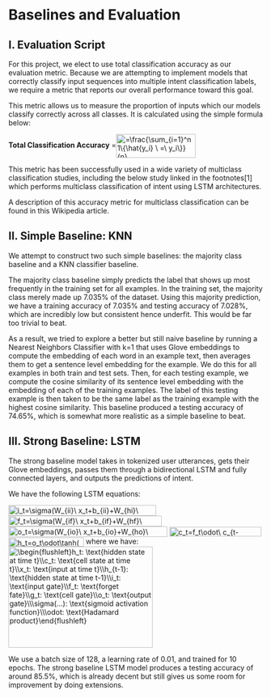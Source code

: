 # Baselines and Evaluation

## I. Evaluation Script

For this project, we elect to use total classification accuracy as our evaluation metric. Because we are attempting to implement models that correctly classify input sequences into multiple intent classification labels, we require a metric that reports our overall performance toward this goal.

This metric allows us to measure the proportion of inputs which our models classify correctly across all classes. It is calculated using the simple formula below:

**Total Classification Accuracy** =<img src="http://www.sciweavers.org/tex2img.php?eq=%3D%5Cfrac%7B%5Csum_%7Bi%3D1%7D%5En%201%5C%7B%5Chat%7By_i%7D%20%5C%20%3D%5C%20y_i%5C%7D%7D%7Bn%7D&bc=White&fc=Black&im=jpg&fs=12&ff=arev&edit=0" align="center" border="0" alt="=\frac{\sum_{i=1}^n 1\{\hat{y_i} \ =\ y_i\}}{n}" width="157" height="47" />

This metric has been successfully used in a wide variety of multiclass classification studies, including the below study linked in the footnotes[1] which performs multiclass classification of intent using LSTM architectures.

A description of this accuracy metric for multiclass classification can be found in this Wikipedia article.

## II. Simple Baseline: KNN

We attempt to construct two such simple baselines: the majority class baseline and a KNN classifier baseline.

The majority class baseline simply predicts the label that shows up most frequently in the training set for all examples. In the training set, the majority class merely made up 7.035% of the dataset. Using this majority prediction, we have a training accuracy of 7.035% and testing accuracy of 7.028%, which are incredibly low but consistent hence underfit. This would be far too trivial to beat.

As a result, we tried to explore a better but still naive baseline by running a Nearest Neighbors Classifier with k=1 that uses Glove embeddings to compute the embedding of each word in an example text, then averages them to get a sentence level embedding for the example. We do this for all examples in both train and test sets. Then, for each testing example, we compute the cosine similarity of its sentence level embedding with the embedding of each of the training examples. The label of this testing example is then taken to be the same label as the training example with the highest cosine similarity. This baseline produced a testing accuracy of 74.65%, which is somewhat more realistic as a simple baseline to beat.

## III. Strong Baseline: LSTM 

The strong baseline model takes in tokenized user utterances, gets their Glove embeddings, passes them through a bidirectional LSTM and fully connected layers, and outputs the predictions of intent.

We have the following LSTM equations:

<img src="http://www.sciweavers.org/tex2img.php?eq=i_t%3D%5Csigma%28W_%7Bii%7D%5C%20x_t%2Bb_%7Bii%7D%2BW_%7Bhi%7D%5C%20h_%7B%28t-1%29%7D%2Bb_%7Bhi%7D%29&bc=White&fc=Black&im=jpg&fs=12&ff=arev&edit=0" align="center" border="0" alt="i_t=\sigma(W_{ii}\ x_t+b_{ii}+W_{hi}\ h_{(t-1)}+b_{hi})" width="292" height="21" />

<img src="http://www.sciweavers.org/tex2img.php?eq=f_t%3D%5Csigma%28W_%7Bif%7D%5C%20x_t%2Bb_%7Bif%7D%2BW_%7Bhf%7D%5C%20h_%7B%28t-1%29%7D%2Bb_%7Bhf%7D%29&bc=White&fc=Black&im=jpg&fs=12&ff=arev&edit=0" align="center" border="0" alt="f_t=\sigma(W_{if}\ x_t+b_{if}+W_{hf}\ h_{(t-1)}+b_{hf})" width="303" height="21" />

<img src="http://www.sciweavers.org/tex2img.php?eq=o_t%3D%5Csigma%28W_%7Bio%7D%5C%20x_t%2Bb_%7Bio%7D%2BW_%7Bho%7D%5C%20h_%7B%28t-1%29%7D%2Bb_%7Bho%7D%29%E3%80%97_&bc=White&fc=Black&im=jpg&fs=12&ff=arev&edit=0" align="center" border="0" alt="o_t=\sigma(W_{io}\ x_t+b_{io}+W_{ho}\ h_{(t-1)}+b_{ho})〗_" width="314" height="21" />

<img src="http://www.sciweavers.org/tex2img.php?eq=c_t%3Df_t%5Codot%5C%20c_%7Bt-1%7D%2Bi_t%5Codot%20g_t&bc=White&fc=Black&im=jpg&fs=12&ff=arev&edit=0" align="center" border="0" alt="c_t=f_t\odot\ c_{t-1}+i_t\odot g_t" width="182" height="19" />

<img src="http://www.sciweavers.org/tex2img.php?eq=h_t%3Do_t%5Codot%5Ctanh%28c_t%29&bc=White&fc=Black&im=jpg&fs=12&ff=arev&edit=0" align="center" border="0" alt="h_t=o_t\odot\tanh(c_t)" width="149" height="18" />
where we have:

<img src="http://www.sciweavers.org/tex2img.php?eq=%5Cbegin%7Bflushleft%7D%0Ah_t%3A%20%5Ctext%7Bhidden%20state%20at%20time%20t%7D%0A%5C%5Cc_t%3A%20%5Ctext%7Bcell%20state%20at%20time%20t%7D%5C%5C%0Ax_t%3A%20%5Ctext%7Binput%20at%20time%20t%7D%5C%5C%0Ah_%7Bt-1%7D%3A%20%5Ctext%7Bhidden%20state%20at%20time%20t-1%7D%5C%5C%0Ai_t%3A%20%5Ctext%7Binput%20gate%7D%5C%5C%0Af_t%3A%20%5Ctext%7Bforget%20fate%7D%5C%5C%0Ag_t%3A%20%5Ctext%7Bcell%20gate%7D%5C%5C%0Ao_t%3A%20%5Ctext%7Boutput%20gate%7D%5C%5C%0A%5Csigma%28...%29%3A%20%5Ctext%7Bsigmoid%20activation%20function%7D%5C%5C%0A%5Codot%3A%20%5Ctext%7BHadamard%20product%7D%0A%5Cend%7Bflushleft%7D&bc=White&fc=Black&im=jpg&fs=12&ff=arev&edit=0" align="center" border="0" alt="\begin{flushleft}h_t: \text{hidden state at time t}\\c_t: \text{cell state at time t}\\x_t: \text{input at time t}\\h_{t-1}: \text{hidden state at time t-1}\\i_t: \text{input gate}\\f_t: \text{forget fate}\\g_t: \text{cell gate}\\o_t: \text{output gate}\\\sigma(...): \text{sigmoid activation function}\\\odot: \text{Hadamard product}\end{flushleft}" width="285" height="200" />

We use a batch size of 128, a learning rate of 0.01, and trained for 10 epochs. The strong baseline LSTM model produces a testing accuracy of around 85.5%, which is already decent but still gives us some room for improvement by doing extensions.
